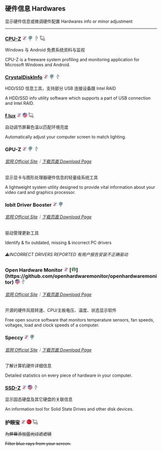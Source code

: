 ## 硬件信息   Hardwares

显示硬件信息或微调硬件配置   Hardwares info or minor adjustment

---

### [CPU-Z](http://www.cpuid.com/softwares/cpu-z.html) ![](../assets/free.png) ![](../assets/earth-globe.png) ![](../assets/usb.png) ![](../assets/multi_platform.png)

Windows 与 Android 免费系统资料与监视

CPU-Z is a freeware system profiling and monitoring application for Microsoft Windows and Android.

### [CrystalDiskInfo](http://crystalmark.info/) ![](../assets/free.png) ![](../assets/earth-globe.png) ![](../assets/usb.png)

HDD/SSD 信息工具，支持部分 USB 连接设备跟 Intel RAID

A HDD/SSD info utility software which supports a part of USB connection and Intel RAID.

### [f.lux](http://stereopsis.com/flux/) ![](../assets/free.png) ![](../assets/united-states.png) ![](../assets/multi_platform.png)

自动调节屏幕色温以匹配环境亮度

Automatically adjust your computer screen to match lighting.

### GPU-Z ![](../assets/free.png) ![](../assets/earth-globe.png) ![](../assets/usb.png)

###### [官网 Official Site](https://www.techpowerup.com/gpuz/)｜[下载页面 Download Page](https://www.techpowerup.com/download/techpowerup-gpu-z/#)

显示显卡与图形处理器硬件信息的轻量级系统工具

A lightweight system utility designed to provide vital information about your video card and graphics processor.

### Iobit Driver Booster ![](../assets/free.png) ![](../assets/earth-globe.png)

###### [官网 Official Site](http://www.iobit.com/en/driver-booster.php)｜[下载页面 Download Page](http://download.cnet.com/Driver-Booster/3001-18513_4-75992725.html?hasJs=n&part=dl-)

驱动管理更新工具

Identify & fix outdated, missing & incorrect PC drivers

###### ⚠INCORRECT DRIVERS REPORTED   有用户报告安装不正确驱动

### Open Hardware Monitor ![](../assets/free.png) [![](../assets/open-source-icon.png "MPL 2.0@GitHub: https://github.com/openhardwaremonitor/openhardwaremonitor")](https://github.com/openhardwaremonitor/openhardwaremonitor) ![](../assets/united-states.png) ![](../assets/usb.png)

###### [官网 Official Site](http://openhardwaremonitor.org/)｜[下载页面 Download Page](http://openhardwaremonitor.org/downloads/)

开源的硬件风扇转速、CPU/主板电压、温度、状态显示软件

Free open source software that monitors temperature sensors, fan speeds, voltages, load and clock speeds of a computer.

### Speccy ![](../assets/free.png) ![](../assets/earth-globe.png)

###### [官网 Official Site](https://www.piriform.com/speccy)｜[下载页面 Download Page](https://www.piriform.com/speccy/download/standard)

了解计算机硬件详细信息

Detailed statistics on every piece of hardware in your computer.

### [SSD-Z](http://aezay.dk/aezay/ssdz/) ![](../assets/free.png) ![](../assets/united-states.png) ![](../assets/usb.png)

显示固态硬盘及其它硬盘的关联信息

An information tool for Solid State Drives and other disk devices.

### ~~护眼宝~~ ![](../assets/free.png) ![](../assets/china.png) ![](../assets/multi_platform.png)

~~为屏幕添加蓝光过滤滤镜~~

~~Filter blue rays from your screen.~~

